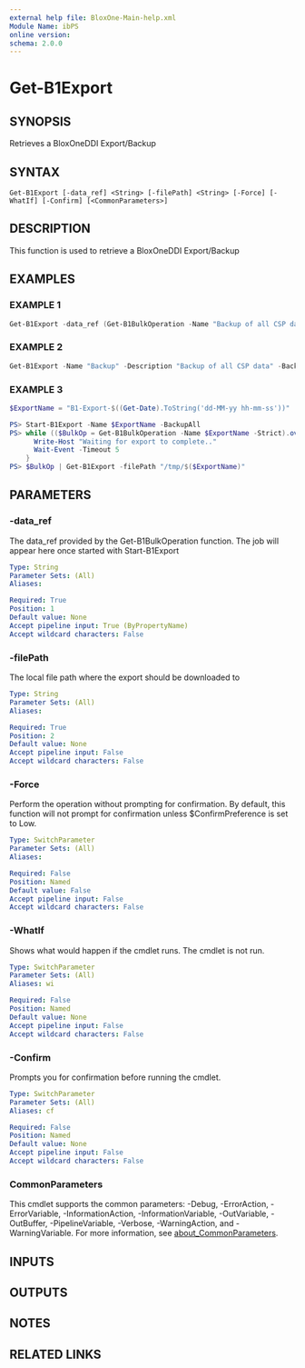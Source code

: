 ```yaml
---
external help file: BloxOne-Main-help.xml
Module Name: ibPS
online version:
schema: 2.0.0
---
```


# Get-B1Export

## SYNOPSIS
Retrieves a BloxOneDDI Export/Backup

## SYNTAX

```
Get-B1Export [-data_ref] <String> [-filePath] <String> [-Force] [-WhatIf] [-Confirm] [<CommonParameters>]
```

## DESCRIPTION
This function is used to retrieve a BloxOneDDI Export/Backup

## EXAMPLES

### EXAMPLE 1
```powershell
Get-B1Export -data_ref (Get-B1BulkOperation -Name "Backup of all CSP data").data_ref -filePath "C:\Backups"
```

### EXAMPLE 2
```powershell
Get-B1Export -Name "Backup" -Description "Backup of all CSP data" -BackupAll -data_ref $data_ref
```

### EXAMPLE 3
```powershell
$ExportName = "B1-Export-$((Get-Date).ToString('dd-MM-yy hh-mm-ss'))"

PS> Start-B1Export -Name $ExportName -BackupAll
PS> while (($BulkOp = Get-B1BulkOperation -Name $ExportName -Strict).overall_status -ne "Completed") {
      Write-Host "Waiting for export to complete.."
      Wait-Event -Timeout 5
    }
PS> $BulkOp | Get-B1Export -filePath "/tmp/$($ExportName)"
```

## PARAMETERS

### -data_ref
The data_ref provided by the Get-B1BulkOperation function.
The job will appear here once started with Start-B1Export

```yaml
Type: String
Parameter Sets: (All)
Aliases:

Required: True
Position: 1
Default value: None
Accept pipeline input: True (ByPropertyName)
Accept wildcard characters: False
```

### -filePath
The local file path where the export should be downloaded to

```yaml
Type: String
Parameter Sets: (All)
Aliases:

Required: True
Position: 2
Default value: None
Accept pipeline input: False
Accept wildcard characters: False
```

### -Force
Perform the operation without prompting for confirmation.
By default, this function will not prompt for confirmation unless $ConfirmPreference is set to Low.

```yaml
Type: SwitchParameter
Parameter Sets: (All)
Aliases:

Required: False
Position: Named
Default value: False
Accept pipeline input: False
Accept wildcard characters: False
```

### -WhatIf
Shows what would happen if the cmdlet runs.
The cmdlet is not run.

```yaml
Type: SwitchParameter
Parameter Sets: (All)
Aliases: wi

Required: False
Position: Named
Default value: None
Accept pipeline input: False
Accept wildcard characters: False
```

### -Confirm
Prompts you for confirmation before running the cmdlet.

```yaml
Type: SwitchParameter
Parameter Sets: (All)
Aliases: cf

Required: False
Position: Named
Default value: None
Accept pipeline input: False
Accept wildcard characters: False
```

### CommonParameters
This cmdlet supports the common parameters: -Debug, -ErrorAction, -ErrorVariable, -InformationAction, -InformationVariable, -OutVariable, -OutBuffer, -PipelineVariable, -Verbose, -WarningAction, and -WarningVariable. For more information, see [about_CommonParameters](http://go.microsoft.com/fwlink/?LinkID=113216).

## INPUTS

## OUTPUTS

## NOTES

## RELATED LINKS
